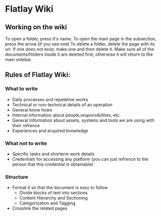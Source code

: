 <!-- SUBTITLE: General Rules and Guidelines for the Flatlay Wiki -->

# Flatlay Wiki
## Working on the wiki
To open a folder, press it's name. To open the main page in the subsection, press the arrow (if you see one)
To delete a folder, delete the page with its url. If one does not exist, make one and then delete it. Make sure all of the documents/folders inside it are deleted first, otherwise it will return to the main sidebar.
## Rules of Flatlay Wiki:
### What to write
* Daily processes and repetetive works
* Technical or non-technical details of an operation
* General know hows
* Internal information about people,responsibilities, etc.
* General information about assets, systems and tools we are using with their refrence
* Experiences and acquired knowledge
### What not to write
* Specific tasks and shorterm work details
* Credentials for accessing any platform (you can just refrence to the person that this credential is obtainable)
### Structure
* Format it so that the document is easy to follow
	* Divide blocks of text into sections
	* Content Hierarchy and Sectioning
	* Categorization and Tagging
* Crosslink the related pages

